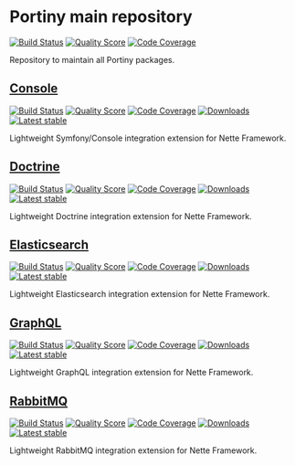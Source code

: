 # Portiny main repository

[![Build Status](https://img.shields.io/travis/portiny/portiny.svg?style=flat-square)](https://travis-ci.org/portiny/portiny)
[![Quality Score](https://img.shields.io/scrutinizer/g/portiny/portiny.svg?style=flat-square)](https://scrutinizer-ci.com/g/portiny/portiny)
[![Code Coverage](https://img.shields.io/scrutinizer/coverage/g/portiny/portiny.svg?style=flat-square)](https://scrutinizer-ci.com/g/portiny/portiny)

Repository to maintain all Portiny packages.


## [Console](https://github.com/portiny/console)

[![Build Status](https://img.shields.io/travis/portiny/console.svg?style=flat-square)](https://travis-ci.org/portiny/console)
[![Quality Score](https://img.shields.io/scrutinizer/g/portiny/console.svg?style=flat-square)](https://scrutinizer-ci.com/g/portiny/console)
[![Code Coverage](https://img.shields.io/scrutinizer/coverage/g/portiny/console.svg?style=flat-square)](https://scrutinizer-ci.com/g/portiny/console)
[![Downloads](https://img.shields.io/packagist/dt/portiny/console.svg?style=flat-square)](https://packagist.org/packages/portiny/console)
[![Latest stable](https://img.shields.io/github/tag/portiny/console.svg?style=flat-square)](https://packagist.org/packages/portiny/console)

Lightweight Symfony/Console integration extension for Nette Framework.


## [Doctrine](https://github.com/portiny/doctrine)

[![Build Status](https://img.shields.io/travis/portiny/doctrine.svg?style=flat-square)](https://travis-ci.org/portiny/doctrine)
[![Quality Score](https://img.shields.io/scrutinizer/g/portiny/doctrine.svg?style=flat-square)](https://scrutinizer-ci.com/g/portiny/doctrine)
[![Code Coverage](https://img.shields.io/scrutinizer/coverage/g/portiny/doctrine.svg?style=flat-square)](https://scrutinizer-ci.com/g/portiny/doctrine)
[![Downloads](https://img.shields.io/packagist/dt/portiny/doctrine.svg?style=flat-square)](https://packagist.org/packages/portiny/doctrine)
[![Latest stable](https://img.shields.io/github/tag/portiny/doctrine.svg?style=flat-square)](https://packagist.org/packages/portiny/doctrine)

Lightweight Doctrine integration extension for Nette Framework.


## [Elasticsearch](https://github.com/portiny/elasticsearch)

[![Build Status](https://img.shields.io/travis/portiny/elasticsearch.svg?style=flat-square)](https://travis-ci.org/portiny/elasticsearch)
[![Quality Score](https://img.shields.io/scrutinizer/g/portiny/elasticsearch.svg?style=flat-square)](https://scrutinizer-ci.com/g/portiny/elasticsearch)
[![Code Coverage](https://img.shields.io/scrutinizer/coverage/g/portiny/elasticsearch.svg?style=flat-square)](https://scrutinizer-ci.com/g/portiny/elasticsearch)
[![Downloads](https://img.shields.io/packagist/dt/portiny/elasticsearch.svg?style=flat-square)](https://packagist.org/packages/portiny/elasticsearch)
[![Latest stable](https://img.shields.io/github/tag/portiny/elasticsearch.svg?style=flat-square)](https://packagist.org/packages/portiny/elasticsearch)

Lightweight Elasticsearch integration extension for Nette Framework.


## [GraphQL](https://github.com/portiny/graphql)

[![Build Status](https://img.shields.io/travis/portiny/graphql.svg?style=flat-square)](https://travis-ci.org/portiny/graphql)
[![Quality Score](https://img.shields.io/scrutinizer/g/portiny/graphql.svg?style=flat-square)](https://scrutinizer-ci.com/g/portiny/graphql)
[![Code Coverage](https://img.shields.io/scrutinizer/coverage/g/portiny/graphql.svg?style=flat-square)](https://scrutinizer-ci.com/g/portiny/graphql)
[![Downloads](https://img.shields.io/packagist/dt/portiny/graphql.svg?style=flat-square)](https://packagist.org/packages/portiny/graphql)
[![Latest stable](https://img.shields.io/github/tag/portiny/graphql.svg?style=flat-square)](https://packagist.org/packages/portiny/graphql)

Lightweight GraphQL integration extension for Nette Framework.


## [RabbitMQ](https://github.com/portiny/rabbitmq)

[![Build Status](https://img.shields.io/travis/portiny/rabbitmq.svg?style=flat-square)](https://travis-ci.org/portiny/rabbitmq)
[![Quality Score](https://img.shields.io/scrutinizer/g/portiny/rabbitmq.svg?style=flat-square)](https://scrutinizer-ci.com/g/portiny/rabbitmq)
[![Code Coverage](https://img.shields.io/scrutinizer/coverage/g/portiny/rabbitmq.svg?style=flat-square)](https://scrutinizer-ci.com/g/portiny/rabbitmq)
[![Downloads](https://img.shields.io/packagist/dt/portiny/rabbitmq.svg?style=flat-square)](https://packagist.org/packages/portiny/rabbitmq)
[![Latest stable](https://img.shields.io/github/tag/portiny/rabbitmq.svg?style=flat-square)](https://packagist.org/packages/portiny/rabbitmq)

Lightweight RabbitMQ integration extension for Nette Framework.
